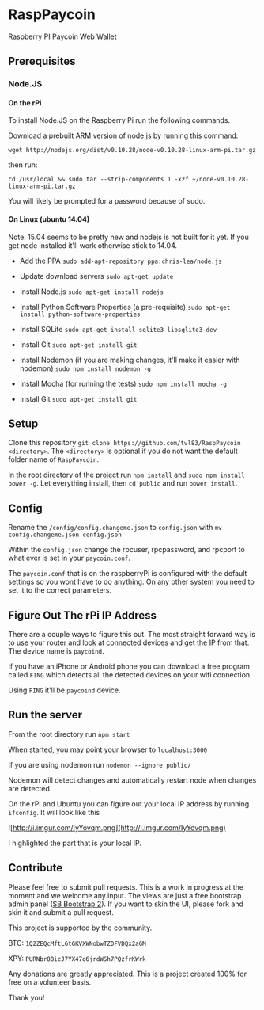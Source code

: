 # RaspPaycoin
Raspberry PI Paycoin Web Wallet

## Prerequisites

### Node.JS

#### On the rPi
To install Node.JS on the Raspberry Pi run the following commands.

Download a prebuilt ARM version of node.js by running this command:

`wget http://nodejs.org/dist/v0.10.28/node-v0.10.28-linux-arm-pi.tar.gz`

then run:

`cd /usr/local && sudo tar --strip-components 1 -xzf ~/node-v0.10.28-linux-arm-pi.tar.gz`

You will likely be prompted for a password because of sudo.

#### On Linux (ubuntu 14.04)

Note: 15.04 seems to be pretty new and nodejs is not built for it yet. If you get node installed it'll work otherwise stick to 14.04.

* Add the PPA
`sudo add-apt-repository ppa:chris-lea/node.js`

* Update download servers
`sudo apt-get update`

* Install Node.js
`sudo apt-get install nodejs`

* Install Python Software Properties (a pre-requisite)
`sudo apt-get install python-software-properties`

* Install SQLite
`sudo apt-get install sqlite3 libsqlite3-dev`

* Install Git
`sudo apt-get install git`
* Install Nodemon (if you are making changes, it'll make it easier with nodemon)
`sudo npm install nodemon -g`

* Install Mocha (for running the tests)
`sudo npm install mocha -g`

* Install Git
`sudo apt-get install git`

## Setup

Clone this repository
`git clone https://github.com/tvl83/RaspPaycoin <directory>`.
The `<directory>` is optional if you do not want the default folder name of `RaspPaycoin`.

In the root directory of the project run `npm install` and `sudo npm install bower -g`. Let everything install, then `cd public` and run `bower install`.

## Config 

Rename the `/config/config.changeme.json` to `config.json` with `mv config.changeme.json config.json`
 
Within the `config.json` change the rpcuser, rpcpassword, and rpcport to what ever is set in your `paycoin.conf`.

The `paycoin.conf` that is on the raspberryPi is configured with the default settings so you wont have to do anything. On any other system you need to set it to the correct parameters.

## Figure Out The rPi IP Address

There are a couple ways to figure this out. The most straight forward way is to use your router and look at connected devices and get the IP from that. The device name is `paycoind`. 

If you have an iPhone or Android phone you can download a free program called `FING` which detects all the detected devices on your wifi connection.

Using `FING` it'll be `paycoind` device. 

## Run the server

From the root directory run `npm start`

When started, you may point your browser to `localhost:3000`

If you are using nodemon run `nodemon --ignore public/`
 
Nodemon will detect changes and automatically restart node when changes are detected.

On the rPi and Ubuntu you can figure out your local IP address by running `ifconfig`. It will look like this

![http://i.imgur.com/IyYovqm.png](http://i.imgur.com/IyYovqm.png)

I highlighted the part that is your local IP. 
## Contribute

Please feel free to submit pull requests. This is a work in progress at the moment and we welcome any input.
The views are just a free bootstrap admin panel ([SB Bootstrap 2](http://startbootstrap.com/template-overviews/sb-admin-2/)). If you want to skin the UI, please fork and skin it and submit a pull request.

This project is supported by the community. 

BTC: `1Q2ZEQcMftL6tGKVXWNobwTZDFVDQx2aGM`

XPY: `PURNbr88icJ7YX47o6jrdWSh7PQzfrKWrk`

Any donations are greatly appreciated. This is a project created 100% for free on a volunteer basis.

Thank you!
